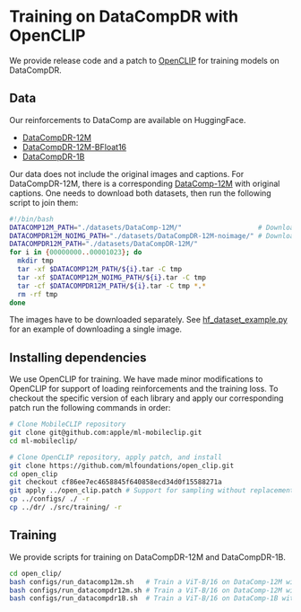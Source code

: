 # Training on DataCompDR with OpenCLIP

We provide release code and a patch to
[OpenCLIP](https://github.com/mlfoundations/open_clip/tree/main/src/open_clip)
for training models on DataCompDR.

## Data

Our reinforcements to DataComp are available on HuggingFace.

- [DataCompDR-12M](https://huggingface.co/datasets/apple/DataCompDR-12M)
- [DataCompDR-12M-BFloat16](https://huggingface.co/datasets/apple/DataCompDR-12M-bf16)
- [DataCompDR-1B](https://huggingface.co/datasets/apple/DataCompDR-1B)

Our data does not include the original images and captions. For DataCompDR-12M,
there is a corresponding
[DataComp-12M](https://huggingface.co/datasets/mlfoundations/DataComp-12M) with
original captions. One needs to download both datasets, then run the following
script to join them:

```bash
#!/bin/bash
DATACOMP12M_PATH="./datasets/DataComp-12M/"                   # Download path of DataComp-12M from HF
DATACOMPDR12M_NOIMG_PATH="./datasets/DataCompDR-12M-noimage/" # Download path of DataCompDR-12M from HF
DATACOMPDR12M_PATH="./datasets/DataCompDR-12M/"
for i in {00000000..00001023}; do
  mkdir tmp
  tar -xf $DATACOMP12M_PATH/${i}.tar -C tmp
  tar -xf $DATACOMP12M_NOIMG_PATH/${i}.tar -C tmp
  tar -cf $DATACOMPDR12M_PATH/${i}.tar -C tmp *.*
  rm -rf tmp
done
```

The images have to be downloaded separately. See
[hf_dataset_example.py](../hf_dataset_example.py) for an example of downloading
a single image.

## Installing dependencies

We use OpenCLIP for training. We have made minor modifications to OpenCLIP for
support of loading reinforcements and the training loss. To checkout the
specific version of each library and apply our corresponding patch run the
following commands in order:

```bash
# Clone MobileCLIP repository
git clone git@github.com:apple/ml-mobileclip.git
cd ml-mobileclip/

# Clone OpenCLIP repository, apply patch, and install
git clone https://github.com/mlfoundations/open_clip.git
cd open_clip
git checkout cf86ee7ec4658845f640858ecd34d0f15588271a
git apply ../open_clip.patch # Support for sampling without replacement
cp ../configs/ ./ -r
cp ../dr/ ./src/training/ -r
```

## Training

We provide scripts for training on DataCompDR-12M and DataCompDR-1B.

```bash
cd open_clip/
bash configs/run_datacomp12m.sh   # Train a ViT-B/16 on DataComp-12M without DR
bash configs/run_datacompdr12m.sh # Train a ViT-B/16 on DataComp-12M with DR
bash configs/run_datacompdr1B.sh  # Train a ViT-B/16 on DataComp-1B with DR
```

